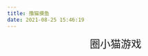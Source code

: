 ```yaml
---
title: 撸猫摸鱼
date: 2021-08-25 15:46:19
---
```

<html>
 <head> 
  <meta charset="UTF-8" /> 
  <meta http-equiv="X-UA-Compatible" content="IE=edge,chrome=1" /> 
  <meta name="apple-mobile-web-app-capable" content="yes" /> 
  <title>圈小猫游戏</title>
 </head> 
 <body>
  <div align="center">
   <p align="left"></p>
   <font size="5" face="黑体">圈小猫游戏</font>
   <p></p>
   <script src="/js/phaser.min.js"></script>
   <script src="/js/catch-the-cat.js"></script>
   <div id="catch-the-cat"></div>
   <script>window.game=new CatchTheCatGame({w:12,h:12,r:20,backgroundColor:16777215,parent:"catch-the-cat",statusBarAlign:"center",credit:"梳碧湖"})</script>
  </div>
<!--   <div class="style6" align="center">
   <p class="style7"></p> -->
<!--    <p class="style8"><span class="style10"><img src="/public/static/plugins/maogame/picture/home.png" width="30" height="30" alt="点击返回主页" /> <a href="/" title="返回首页" target="_new">返回首页</a></span></p> -->
 </body>
</html>


